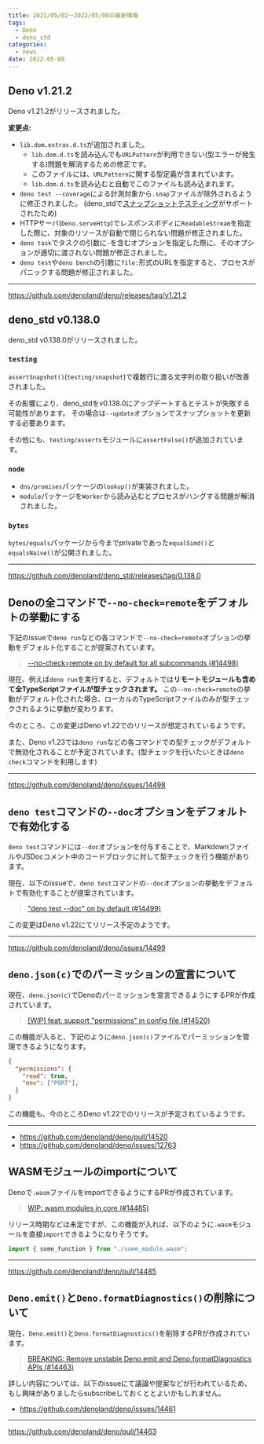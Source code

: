 ```yaml
---
title: 2021/05/02〜2022/05/08の最新情報
tags:
  - Deno
  - deno_std
categories:
  - news
date: 2022-05-08
---
```


## Deno v1.21.2

Deno v1.21.2がリリースされました。

**変更点:**

- `lib.dom.extras.d.ts`が追加されました。
  - `lib.dom.d.ts`を読み込んでも`URLPattern`が利用できない(型エラーが発生する)問題を解消するための修正です。
  - このファイルには、`URLPattern`に関する型定義が含まれています。
  - `lib.dom.d.ts`を読み込むと自動でこのファイルも読み込まれます。
- `deno test --coverage`による計測対象から`.snap`ファイルが除外されるように修正されました。 (deno_stdで[スナップショットテスティング](https://deno.land/std@0.138.0/testing/snapshot.ts)がサポートされたため)
- HTTPサーバ(`Deno.serveHttp`)でレスポンスボディに`ReadableStream`を指定した際に、対象のリソースが自動で閉じられない問題が修正されました。
- `deno task`でタスクの引数に`-`を含むオプションを指定した際に、そのオプションが適切に渡されない問題が修正されました。
- `deno test`や`deno bench`の引数に`file:`形式のURLを指定すると、プロセスがパニックする問題が修正されました。

---

https://github.com/denoland/deno/releases/tag/v1.21.2

## deno_std v0.138.0

deno_std v0.138.0がリリースされました。

### `testing`

`assertSnapshot()`(`testing/snapshot`)で複数行に渡る文字列の取り扱いが改善されました。

その影響により、deno_stdをv0.138.0にアップデートするとテストが失敗する可能性があります。
その場合は`--update`オプションでスナップショットを更新する必要あります。

その他にも、`testing/asserts`モジュールに`assertFalse()`が追加されています。

### `node`

- `dns/promises`パッケージの`lookup()`が実装されました。
- `module`パッケージを`Worker`から読み込むとプロセスがハングする問題が解消されました。

### `bytes`

`bytes/equals`パッケージから今までprivateであった`equalSimd()`と`equalsNaive()`が公開されました。

---

https://github.com/denoland/deno_std/releases/tag/0.138.0

## Denoの全コマンドで`--no-check=remote`をデフォルトの挙動にする

下記のissueで`deno run`などの各コマンドで`--no-check=remote`オプションの挙動をデフォルト化することが提案されています。

> [--no-check=remote on by default for all subcommands (#14498)](https://github.com/denoland/deno/issues/14498)

現在、例えば`deno run`を実行すると、デフォルトでは**リモートモジュールも含めて全TypeScriptファイルが型チェックされます。**
この`--no-check=remote`の挙動がデフォルト化された場合、ローカルのTypeScriptファイルのみが型チェックされるように挙動が変わります。

今のところ、この変更はDeno v1.22でのリリースが想定されているようです。

また、Deno v1.23では`deno run`などの各コマンドでの型チェックがデフォルトで無効化されることが予定されています。(型チェックを行いたいときは`deno check`コマンドを利用します)

---

https://github.com/denoland/deno/issues/14498

## `deno test`コマンドの`--doc`オプションをデフォルトで有効化する

`deno test`コマンドには`--doc`オプションを付与することで、MarkdownファイルやJSDocコメント中のコードブロックに対して型チェックを行う機能があります。

現在、以下のissueで、`deno test`コマンドの`--doc`オプションの挙動をデフォルトで有効化することが提案されています。

> ["deno test --doc" on by default (#14499)](https://github.com/denoland/deno/issues/14499)

この変更はDeno v1.22にてリリース予定のようです。

---

https://github.com/denoland/deno/issues/14499

## `deno.json(c)`でのパーミッションの宣言について

現在、`deno.json(c)`でDenoのパーミッションを宣言できるようにするPRが作成されています。

> [[WIP] feat: support "permissions" in config file (#14520)](https://github.com/denoland/deno/pull/14520)

この機能が入ると、下記のように`deno.json(c)`ファイルでパーミッションを管理できるようになります。

```json
{
  "permissions": {
    "read": true,
    "env": ["PORT"],
  }
}
```

この機能も、今のところDeno v1.22でのリリースが予定されているようです。

---

- https://github.com/denoland/deno/pull/14520
- https://github.com/denoland/deno/issues/12763

## WASMモジュールのimportについて

Denoで`.wasm`ファイルをimportできるようにするPRが作成されています。

> [WIP: wasm modules in core (#14485)](https://github.com/denoland/deno/pull/14485)

リリース時期などは未定ですが、この機能が入れば、以下のように`.wasm`モジュールを直接`import`できるようになりそうです。

```javascript
import { some_function } from "./some_module.wasm";
```

---

https://github.com/denoland/deno/pull/14485

## `Deno.emit()`と`Deno.formatDiagnostics()`の削除について

現在、`Deno.emit()`と`Deno.formatDiagnostics()`を削除するPRが作成されています。

> [BREAKING: Remove unstable Deno.emit and Deno.formatDiagnostics APIs (#14463)](https://github.com/denoland/deno/pull/14463)

詳しい内容については、以下のissueにて議論や提案などが行われているため、もし興味がありましたらsubscribeしておくととよいかもしれません。

- https://github.com/denoland/deno/issues/14461

---

https://github.com/denoland/deno/pull/14463


